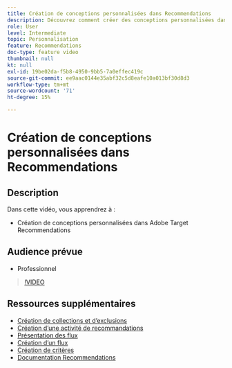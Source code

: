 ```yaml
---
title: Création de conceptions personnalisées dans Recommendations
description: Découvrez comment créer des conceptions personnalisées dans Adobe Target Recommendations.
role: User
level: Intermediate
topic: Personnalisation
feature: Recommendations
doc-type: feature video
thumbnail: null
kt: null
exl-id: 19be02da-f5b8-4950-9bb5-7a0effec419c
source-git-commit: ee9aac0144e35abf32c5d8eafe10a013bf30d8d3
workflow-type: tm+mt
source-wordcount: '71'
ht-degree: 15%

---
```


# Création de conceptions personnalisées dans Recommendations

## Description

Dans cette vidéo, vous apprendrez à :

* Création de conceptions personnalisées dans Adobe Target Recommendations

## Audience prévue

* Professionnel

>[!VIDEO](https://video.tv.adobe.com/v/27687?quality=12)

## Ressources supplémentaires

* [Création de collections et d’exclusions](create-collections-and-exclusions.md)
* [Création d’une activité de recommandations](create-a-recommendations-activity.md)
* [Présentation des flux](understanding-feeds.md)
* [Création d’un flux](create-a-feed.md)
* [Création de critères](create-criteria.md)
* [Documentation Recommendations](https://docs.adobe.com/content/help/en/target/using/recommendations/recommendations.html)
